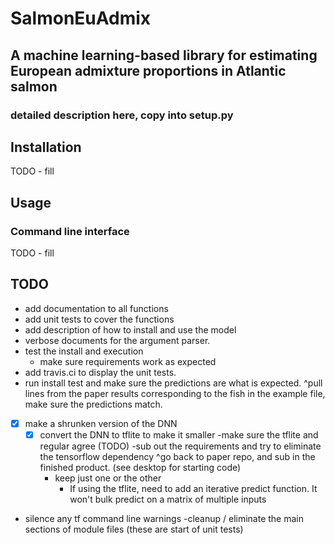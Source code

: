 # SalmonEuAdmix
## A machine learning-based library for estimating European admixture proportions in Atlantic salmon

### detailed description here, copy into setup.py

## Installation
TODO - fill


## Usage 
### Command line interface
TODO - fill


## TODO
- add documentation to all functions
- add unit tests to cover the functions
- add description of how to install and use the model
- verbose documents for the argument parser.
- test the install and execution
    - make sure requirements work as expected
- add travis.ci to display the unit tests.
- run install test and make sure the predictions are what is expected.
    ^pull lines from the paper results corresponding to the fish in the example file, make sure the predictions match.
- [x] make a shrunken version of the DNN
    -[x] convert the DNN to tflite to make it smaller
    -make sure the tflite and regular agree (TODO)
    -sub out the requirements and try to eliminate the tensorflow dependency
        ^go back to paper repo, and sub in the finished product. (see desktop for starting code)
        - keep just one or the other
            - If using the tflite, need to add an iterative predict function. It won't bulk predict on a matrix of multiple inputs
- silence any tf command line warnings
-cleanup / eliminate the main sections of module files (these are start of unit tests)